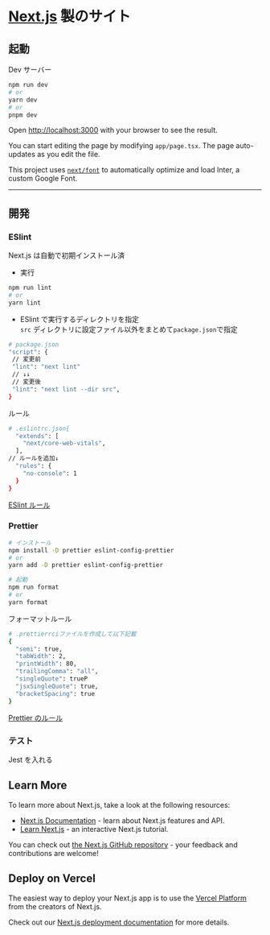 # [Next.js](https://nextjs.org/) 製のサイト

## 起動

Dev サーバー

```bash
npm run dev
# or
yarn dev
# or
pnpm dev
```

Open [http://localhost:3000](http://localhost:3000) with your browser to see the result.

You can start editing the page by modifying `app/page.tsx`. The page auto-updates as you edit the file.

This project uses [`next/font`](https://nextjs.org/docs/basic-features/font-optimization) to automatically optimize and load Inter, a custom Google Font.

---

## 開発

### ESlint

Next.js は自動で初期インストール済

- 実行

```bash
npm run lint
# or
yarn lint
```

- ESlint で実行するディレクトリを指定  
  `src` ディレクトリに設定ファイル以外をまとめて`package.json`で指定

```bash
# package.json
"script": {
 // 変更前
 "lint": "next lint"
 // ↓↓
 // 変更後
 "lint": "next lint --dir src",
}
```

ルール

```bash
# .eslintrc.json{
  "extends": [
    "next/core-web-vitals",
  ],
// ルールを追加↓
  "rules": {
    "no-console": 1
  }
}
```

[ESlint ルール](https://eslint.org/docs/latest/use/configure/rules#rules)

### Prettier

```bash
# インストール
npm install -D prettier eslint-config-prettier
# or
yarn add -D prettier eslint-config-prettier

# 起動
npm run format
# or
yarn format
```

フォーマットルール

```bash
# .prettierrciファイルを作成して以下記載
{
  "semi": true,
  "tabWidth": 2,
  "printWidth": 80,
  "trailingComma": "all",
  "singleQuote": trueP
  "jsxSingleQuote": true,
  "bracketSpacing": true
}
```

[Prettier のルール](https://prettier.io/docs/en/options.html)

### テスト

Jest を入れる

## Learn More

To learn more about Next.js, take a look at the following resources:

- [Next.js Documentation](https://nextjs.org/docs) - learn about Next.js features and API.
- [Learn Next.js](https://nextjs.org/learn) - an interactive Next.js tutorial.

You can check out [the Next.js GitHub repository](https://github.com/vercel/next.js/) - your feedback and contributions are welcome!

## Deploy on Vercel

The easiest way to deploy your Next.js app is to use the [Vercel Platform](https://vercel.com/new?utm_medium=default-template&filter=next.js&utm_source=create-next-app&utm_campaign=create-next-app-readme) from the creators of Next.js.

Check out our [Next.js deployment documentation](https://nextjs.org/docs/deployment) for more details.
